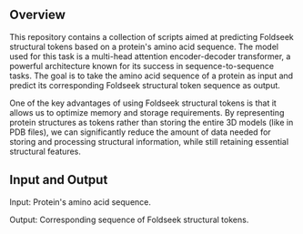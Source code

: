 ## Overview
This repository contains a collection of scripts aimed at predicting Foldseek structural tokens based on a protein's amino acid sequence. The model used for this task is a multi-head attention encoder-decoder transformer, a powerful architecture known for its success in sequence-to-sequence tasks. The goal is to take the amino acid sequence of a protein as input and predict its corresponding Foldseek structural token sequence as output.

One of the key advantages of using Foldseek structural tokens is that it allows us to optimize memory and storage requirements. By representing protein structures as tokens rather than storing the entire 3D models (like in PDB files), we can significantly reduce the amount of data needed for storing and processing structural information, while still retaining essential structural features.

## Input and Output
Input: Protein's amino acid sequence.

Output: Corresponding sequence of Foldseek structural tokens.
